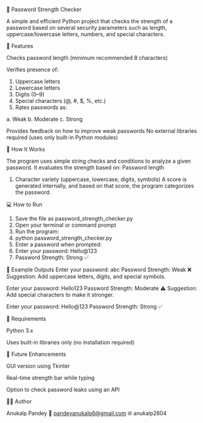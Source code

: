 🔐 Password Strength Checker

A simple and efficient Python project that checks the strength of a password based on several security parameters such as length, uppercase/lowercase letters, numbers, and special characters.

🚀 Features

Checks password length (minimum recommended 8 characters)

Verifies presence of:

1. Uppercase letters
2. Lowercase letters
3. Digits (0–9)
4. Special characters (@, #, $, %, etc.)
5. Rates passwords as:

a. Weak
b. Moderate
c. Strong

Provides feedback on how to improve weak passwords
No external libraries required (uses only built-in Python modules)

🧠 How It Works

The program uses simple string checks and conditions to analyze a given password.
It evaluates the strength based on:
Password length
1. Character variety (uppercase, lowercase, digits, symbols)
A score is generated internally, and based on that score, the program categorizes the password.

💻 How to Run

1. Save the file as password_strength_checker.py
2. Open your terminal or command prompt
3. Run the program:
4. python password_strength_checker.py
5. Enter a password when prompted:
6. Enter your password: Hello@123
7. Password Strength: Strong ✅

🧩 Example Outputs
Enter your password: abc
Password Strength: Weak ❌
Suggestion: Add uppercase letters, digits, and special symbols.

Enter your password: Hello123
Password Strength: Moderate ⚠️
Suggestion: Add special characters to make it stronger.

Enter your password: Hello@123
Password Strength: Strong ✅

🧾 Requirements

Python 3.x

Uses built-in libraries only (no installation required)

🌟 Future Enhancements

GUI version using Tkinter

Real-time strength bar while typing

Option to check password leaks using an API

👨‍💻 Author

Anukalp Pandey
📧 pandeyanukalp6@gmail.com
🌐 anukalp2804